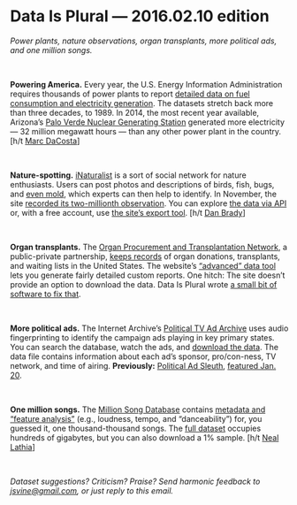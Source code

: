 Data Is Plural — 2016.02.10 edition
===================================

*Power plants, nature observations, organ transplants, more political ads, and one million songs.*

&nbsp;

**Powering America.** Every year, the U.S. Energy Information Administration requires thousands of power plants to report [detailed data on fuel consumption and electricity generation](http://www.eia.gov/electricity/data/eia923/). The datasets stretch back more than three decades, to 1989. In 2014, the most recent year available, Arizona’s [Palo Verde Nuclear Generating Station](https://en.wikipedia.org/wiki/Palo_Verde_Nuclear_Generating_Station) generated more electricity — 32 million megawatt hours — than any other power plant in the country. [h/t [Marc DaCosta](https://twitter.com/marc_dacosta)]

&nbsp;

**Nature-spotting.** [iNaturalist](http://www.inaturalist.org/pages/about) is a sort of social network for nature enthusiasts. Users can post photos and descriptions of birds, fish, bugs, and [even mold](http://www.inaturalist.org/observations/2656845), which experts can then help to identify. In November, the site [recorded its two-millionth observation](http://inaturalist.tumblr.com/post/133980888898/2-million-observations). You can explore [the data via API](http://www.inaturalist.org/pages/api+reference) or, with a free account, use [the site’s export tool](http://www.inaturalist.org/observations/export). [h/t [Dan Brady](http://danjbrady.com/)]

&nbsp;

**Organ transplants.** The [Organ Procurement and Transplantation Network](https://optn.transplant.hrsa.gov/), a public-private partnership, [keeps records](https://optn.transplant.hrsa.gov/converge/latestData/viewDataReports.asp) of organ donations, transplants, and waiting lists in the United States. The website’s [“advanced” data tool](https://optn.transplant.hrsa.gov/converge/latestData/advancedData.asp) lets you generate fairly detailed custom reports. One hitch: The site doesn’t provide an option to download the data. Data Is Plural wrote [a small bit of software to fix that](https://gist.github.com/jsvine/6ed721172a7f5019332b).

&nbsp;

**More political ads.** The Internet Archive’s [Political TV Ad Archive](http://politicaladarchive.org/) uses audio fingerprinting to identify the campaign ads playing in key primary states. You can search the database, watch the ads, and [download the data](http://politicaladarchive.org/data/). The data file contains information about each ad’s sponsor, pro/con-ness, TV network, and time of airing. **Previously:** [Political Ad Sleuth](http://politicaladsleuth.com/), [featured Jan. 20](http://tinyletter.com/data-is-plural/letters/data-is-plural-2016-01-20-edition).

&nbsp;

**One million songs.** The [Million Song Database](http://labrosa.ee.columbia.edu/millionsong/) contains [metadata and “feature analysis”](http://labrosa.ee.columbia.edu/millionsong/pages/example-track-description) (e.g., loudness, tempo, and “danceability”) for, you guessed it, one thousand-thousand songs. The [full dataset](http://labrosa.ee.columbia.edu/millionsong/pages/getting-dataset) occupies hundreds of gigabytes, but you can also download a 1% sample. [h/t [Neal Lathia](https://twitter.com/neal_lathia)]

&nbsp;

*Dataset suggestions? Criticism? Praise? Send harmonic feedback to <jsvine@gmail.com>, or just reply to this email.*